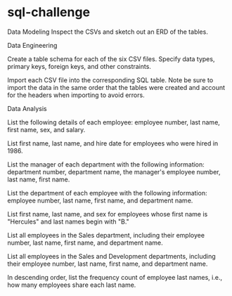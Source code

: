 # sql-challenge
Data Modeling
Inspect the CSVs and sketch out an ERD of the tables. 

Data Engineering


Create a table schema for each of the six CSV files. Specify data types, primary keys, foreign keys, and other constraints.


Import each CSV file into the corresponding SQL table. Note be sure to import the data in the same order that the tables were created and account for the headers when importing to avoid errors.



Data Analysis

List the following details of each employee: employee number, last name, first name, sex, and salary.


List first name, last name, and hire date for employees who were hired in 1986.


List the manager of each department with the following information: department number, department name, the manager's employee number, last name, first name.


List the department of each employee with the following information: employee number, last name, first name, and department name.


List first name, last name, and sex for employees whose first name is "Hercules" and last names begin with "B."


List all employees in the Sales department, including their employee number, last name, first name, and department name.


List all employees in the Sales and Development departments, including their employee number, last name, first name, and department name.


In descending order, list the frequency count of employee last names, i.e., how many employees share each last name.
